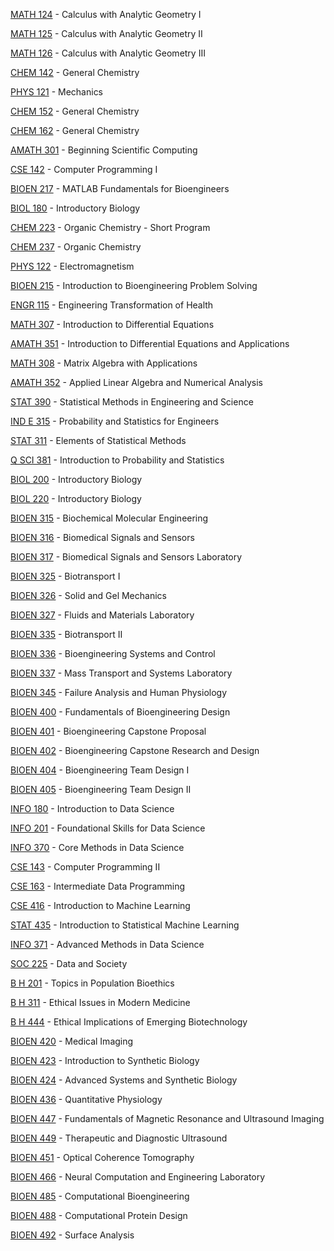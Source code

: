 [MATH 124](<https://myplan.uw.edu/course/#/courses/MATH 124>) - Calculus with Analytic Geometry I

[MATH 125](<https://myplan.uw.edu/course/#/courses/MATH 125>) - Calculus with Analytic Geometry II

[MATH 126](<https://myplan.uw.edu/course/#/courses/MATH 126>) - Calculus with Analytic Geometry III

[CHEM 142](<https://myplan.uw.edu/course/#/courses/CHEM 142>) - General Chemistry

[PHYS 121](<https://myplan.uw.edu/course/#/courses/PHYS 121>) - Mechanics

[CHEM 152](<https://myplan.uw.edu/course/#/courses/CHEM 152>) - General Chemistry

[CHEM 162](<https://myplan.uw.edu/course/#/courses/CHEM 162>) - General Chemistry

[AMATH 301](<https://myplan.uw.edu/course/#/courses/AMATH 301>) - Beginning Scientific Computing

[CSE 142](<https://myplan.uw.edu/course/#/courses/CSE 142>) - Computer Programming I

[BIOEN 217](<https://myplan.uw.edu/course/#/courses/BIOEN 217>) - MATLAB Fundamentals for Bioengineers

[BIOL 180](<https://myplan.uw.edu/course/#/courses/BIOL 180>) - Introductory Biology

[CHEM 223](<https://myplan.uw.edu/course/#/courses/CHEM 223>) - Organic Chemistry - Short Program

[CHEM 237](<https://myplan.uw.edu/course/#/courses/CHEM 237>) - Organic Chemistry

[PHYS 122](<https://myplan.uw.edu/course/#/courses/PHYS 122>) - Electromagnetism

[BIOEN 215](<https://myplan.uw.edu/course/#/courses/BIOEN 215>) - Introduction to Bioengineering Problem Solving

[ENGR 115](<https://myplan.uw.edu/course/#/courses/ENGR 115>) - Engineering Transformation of Health

[MATH 307](<https://myplan.uw.edu/course/#/courses/MATH 307>) - Introduction to Differential Equations

[AMATH 351](<https://myplan.uw.edu/course/#/courses/AMATH 351>) - Introduction to Differential Equations and Applications

[MATH 308](<https://myplan.uw.edu/course/#/courses/MATH 308>) - Matrix Algebra with Applications

[AMATH 352](<https://myplan.uw.edu/course/#/courses/AMATH 352>) - Applied Linear Algebra and Numerical Analysis

[STAT 390](<https://myplan.uw.edu/course/#/courses/STAT 390>) - Statistical Methods in Engineering and Science

[IND E 315](<https://myplan.uw.edu/course/#/courses/IND E 315>) - Probability and Statistics for Engineers

[STAT 311](<https://myplan.uw.edu/course/#/courses/STAT 311>) - Elements of Statistical Methods

[Q SCI 381](<https://myplan.uw.edu/course/#/courses/Q SCI 381>) - Introduction to Probability and Statistics

[BIOL 200](<https://myplan.uw.edu/course/#/courses/BIOL 200>) - Introductory Biology

[BIOL 220](<https://myplan.uw.edu/course/#/courses/BIOL 220>) - Introductory Biology

[BIOEN 315](<https://myplan.uw.edu/course/#/courses/BIOEN 315>) - Biochemical Molecular Engineering

[BIOEN 316](<https://myplan.uw.edu/course/#/courses/BIOEN 316>) - Biomedical Signals and Sensors

[BIOEN 317](<https://myplan.uw.edu/course/#/courses/BIOEN 317>) - Biomedical Signals and Sensors Laboratory

[BIOEN 325](<https://myplan.uw.edu/course/#/courses/BIOEN 325>) - Biotransport I

[BIOEN 326](<https://myplan.uw.edu/course/#/courses/BIOEN 326>) - Solid and Gel Mechanics

[BIOEN 327](<https://myplan.uw.edu/course/#/courses/BIOEN 327>) - Fluids and Materials Laboratory

[BIOEN 335](<https://myplan.uw.edu/course/#/courses/BIOEN 335>) - Biotransport II

[BIOEN 336](<https://myplan.uw.edu/course/#/courses/BIOEN 336>) - Bioengineering Systems and Control

[BIOEN 337](<https://myplan.uw.edu/course/#/courses/BIOEN 337>) - Mass Transport and Systems Laboratory

[BIOEN 345](<https://myplan.uw.edu/course/#/courses/BIOEN 345>) - Failure Analysis and Human Physiology

[BIOEN 400](<https://myplan.uw.edu/course/#/courses/BIOEN 400>) - Fundamentals of Bioengineering Design

[BIOEN 401](<https://myplan.uw.edu/course/#/courses/BIOEN 401>) - Bioengineering Capstone Proposal

[BIOEN 402](<https://myplan.uw.edu/course/#/courses/BIOEN 402>) - Bioengineering Capstone Research and Design

[BIOEN 404](<https://myplan.uw.edu/course/#/courses/BIOEN 404>) - Bioengineering Team Design I

[BIOEN 405](<https://myplan.uw.edu/course/#/courses/BIOEN 405>) - Bioengineering Team Design II

[INFO 180](<https://myplan.uw.edu/course/#/courses/INFO 180>) - Introduction to Data Science

[INFO 201](<https://myplan.uw.edu/course/#/courses/INFO 201>) - Foundational Skills for Data Science

[INFO 370](<https://myplan.uw.edu/course/#/courses/INFO 370>) - Core Methods in Data Science

[CSE 143](<https://myplan.uw.edu/course/#/courses/CSE 143>) - Computer Programming II

[CSE 163](<https://myplan.uw.edu/course/#/courses/CSE 163>) - Intermediate Data Programming

[CSE 416](<https://myplan.uw.edu/course/#/courses/CSE 416>) - Introduction to Machine Learning

[STAT 435](<https://myplan.uw.edu/course/#/courses/STAT 435>) - Introduction to Statistical Machine Learning

[INFO 371](<https://myplan.uw.edu/course/#/courses/INFO 371>) - Advanced Methods in Data Science

[SOC 225](<https://myplan.uw.edu/course/#/courses/SOC 225>) - Data and Society

[B H 201](<https://myplan.uw.edu/course/#/courses/B H 201>) - Topics in Population Bioethics

[B H 311](<https://myplan.uw.edu/course/#/courses/B H 311>) - Ethical Issues in Modern Medicine

[B H 444](<https://myplan.uw.edu/course/#/courses/B H 444>) - Ethical Implications of Emerging Biotechnology

[BIOEN 420](<https://myplan.uw.edu/course/#/courses/BIOEN 420>) - Medical Imaging

[BIOEN 423](<https://myplan.uw.edu/course/#/courses/BIOEN 423>) - Introduction to Synthetic Biology

[BIOEN 424](<https://myplan.uw.edu/course/#/courses/BIOEN 424>) - Advanced Systems and Synthetic Biology

[BIOEN 436](<https://myplan.uw.edu/course/#/courses/BIOEN 436>) - Quantitative Physiology

[BIOEN 447](<https://myplan.uw.edu/course/#/courses/BIOEN 447>) - Fundamentals of Magnetic Resonance and Ultrasound Imaging

[BIOEN 449](<https://myplan.uw.edu/course/#/courses/BIOEN 449>) - Therapeutic and Diagnostic Ultrasound

[BIOEN 451](<https://myplan.uw.edu/course/#/courses/BIOEN 451>) - Optical Coherence Tomography

[BIOEN 466](<https://myplan.uw.edu/course/#/courses/BIOEN 466>) - Neural Computation and Engineering Laboratory

[BIOEN 485](<https://myplan.uw.edu/course/#/courses/BIOEN 485>) - Computational Bioengineering

[BIOEN 488](<https://myplan.uw.edu/course/#/courses/BIOEN 488>) - Computational Protein Design

[BIOEN 492](<https://myplan.uw.edu/course/#/courses/BIOEN 492>) - Surface Analysis

